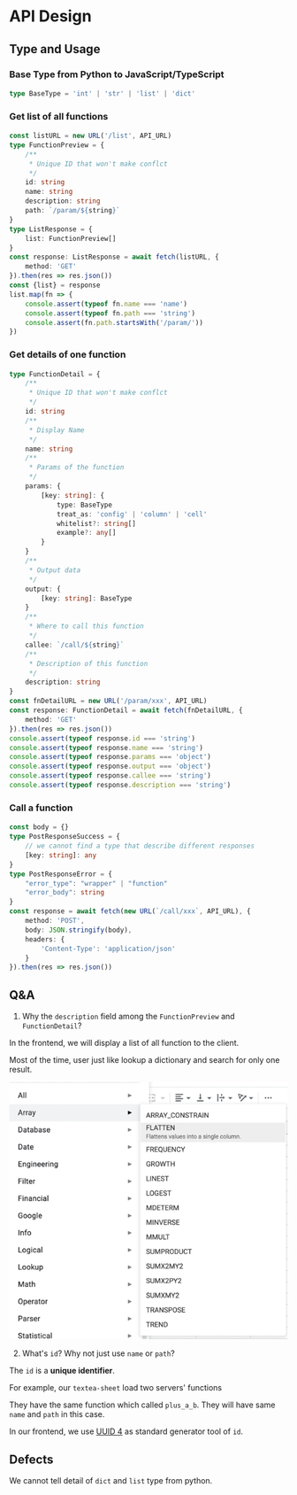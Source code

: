 # API Design

## Type and Usage

### Base Type from Python to JavaScript/TypeScript

```ts
type BaseType = 'int' | 'str' | 'list' | 'dict'
```

### Get list of all functions

```ts
const listURL = new URL('/list', API_URL)
type FunctionPreview = {
    /**
     * Unique ID that won't make conflct
     */
    id: string
    name: string
    description: string
    path: `/param/${string}`
}
type ListResponse = {
    list: FunctionPreview[]
}
const response: ListResponse = await fetch(listURL, {
    method: 'GET'
}).then(res => res.json())
const {list} = response
list.map(fn => {
    console.assert(typeof fn.name === 'name')
    console.assert(typeof fn.path === 'string')
    console.assert(fn.path.startsWith('/param/'))
})
```

### Get details of one function

```ts
type FunctionDetail = {
    /**
     * Unique ID that won't make conflct
     */
    id: string
    /**
     * Display Name
     */
    name: string
    /**
     * Params of the function
     */
    params: {
        [key: string]: {
            type: BaseType
            treat_as: 'config' | 'column' | 'cell'
            whitelist?: string[]
            example?: any[]
        }
    }
    /**
     * Output data
     */
    output: {
        [key: string]: BaseType
    }
    /**
     * Where to call this function
     */
    callee: `/call/${string}`
    /**
     * Description of this function
     */
    description: string
}
const fnDetailURL = new URL('/param/xxx', API_URL)
const response: FunctionDetail = await fetch(fnDetailURL, {
    method: 'GET'
}).then(res => res.json())
console.assert(typeof response.id === 'string')
console.assert(typeof response.name === 'string')
console.assert(typeof response.params === 'object')
console.assert(typeof response.output === 'object')
console.assert(typeof response.callee === 'string')
console.assert(typeof response.description === 'string')
```

### Call a function

```ts
const body = {}
type PostResponseSuccess = {
    // we cannot find a type that describe different responses
    [key: string]: any
}
type PostResponseError = {
    "error_type": "wrapper" | "function"
    "error_body": string
}
const response = await fetch(new URL(`/call/xxx`, API_URL), {
    method: 'POST',
    body: JSON.stringify(body),
    headers: {
        'Content-Type': 'application/json'
    }
}).then(res => res.json())
```

## Q&A

1. Why the `description` field among the `FunctionPreview` and `FunctionDetail`?

In the frontend, we will display a list of all function to the client.

Most of the time, user just like lookup a dictionary and search for only one result.

![Google Sheet Example](assets/google-sheet.png)

2. What's `id`? Why not just use `name` or `path`?

The `id` is a **unique identifier**.

For example, our `textea-sheet` load two servers' functions

They have the same function which called `plus_a_b`.
They will have same `name` and `path` in this case.

In our frontend, we use
[UUID 4](https://en.wikipedia.org/wiki/Universally_unique_identifier#Version_4_(random))
as standard generator tool of `id`.

## Defects

We cannot tell detail of `dict` and `list` type from python.